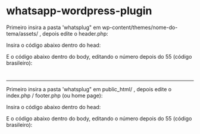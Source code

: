 # whatsapp-wordpress-plugin


Primeiro insira a pasta 'whatsplug" em wp-content/themes/nome-do-tema/assets/ , depois edite o header.php:

Insira o código abaixo dentro do head:

<link rel="stylesheet" href="<?php bloginfo('template_url'); ?>/whatsplug/whatsplug.css">
<script src="<?php bloginfo('template_url'); ?>/whatsplug/whatsplug.js"></script>

E o código abaixo dentro do body, editando o número depois do 55 (código brasileiro):

# <a target="_blank" class="whatsapp-plug-icon" href="https://api.whatsapp.com/send?phone=55xxxxxxxxx&text=Ola!"></a>


--------------------------------------------------------------------------------------------------------------------------------

Primeiro insira a pasta 'whatsplug" em public_html/ , depois edite o index.php / footer.php (ou home page):

Insira o código abaixo dentro do head:

<link rel="stylesheet" href="assets/whatsplug/whatsplug.css">
<script src="assets/whatsplug/whatsplug.js"></script>

E o código abaixo dentro do body, editando o número depois do 55 (código brasileiro):

# <a target="_blank" class="whatsapp-plug-icon" href="https://api.whatsapp.com/send?phone=55xxxxxxxx&text=Ola!"></a>
